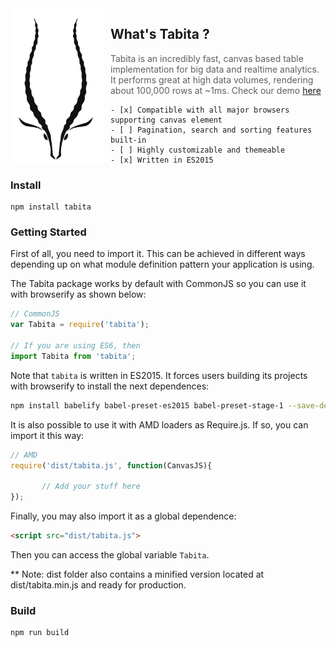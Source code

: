 
<img src="tabita.png?raw=true" width="150" height="250" align="left" style="margin-right: 10px;" />

## What's Tabita ?

> Tabita is an incredibly fast, canvas based table implementation for big data and realtime analytics. It performs great at high data volumes, rendering about 100,000 rows at ~1ms. Check our demo [here](http://tsur.github.io/tabita/)

    - [x] Compatible with all major browsers supporting canvas element
    - [ ] Pagination, search and sorting features built-in
    - [ ] Highly customizable and themeable
    - [x] Written in ES2015

### Install

```
npm install tabita
```

### Getting Started

First of all, you need to import it. This can be achieved in different ways depending up on what module definition pattern your application is using.

The Tabita package works by default with CommonJS so you can use it with browserify as shown below:

```js
// CommonJS
var Tabita = require('tabita');

// If you are using ES6, then
import Tabita from 'tabita';
```

Note that `tabita` is written in ES2015. It forces users building its projects with browserify to install the next dependences:

```bash
npm install babelify babel-preset-es2015 babel-preset-stage-1 --save-dev
```

It is also possible to use it with AMD loaders as Require.js. If so, you can import it this way:

```js
// AMD
require('dist/tabita.js', function(CanvasJS){

       // Add your stuff here
});
```

Finally, you may also import it as a global dependence:

```html
<script src="dist/tabita.js">
```

Then you can access the global variable `Tabita`.

** Note: dist folder also contains a minified version located at dist/tabita.min.js and ready for production.

### Build

```
npm run build
```

